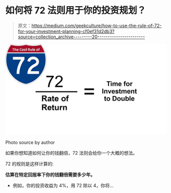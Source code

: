 # 如何将 72 法则用于你的投资规划？

> 原文：<https://medium.com/geekculture/how-to-use-the-rule-of-72-for-your-investment-planning-cf0ef31d2db3?source=collection_archive---------20----------------------->

![](img/2dad58298486e4d140990d78b668b1be.png)

Photo source by author

如果你想知道如何让你的钱翻倍，72 法则会给你一个大概的想法。

72 的规则是这样计算的:

**估算在特定回报率下你的钱翻倍需要多少年。**

*   例如，你的投资收益为 4%，用 72 除以 4，你将…